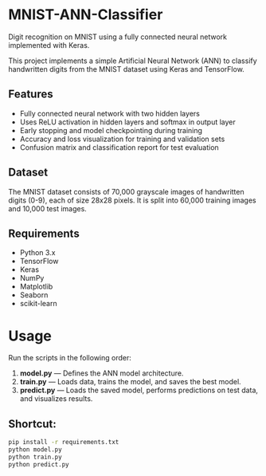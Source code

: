 # MNIST-ANN-Classifier
Digit recognition on MNIST using a fully connected neural network implemented with Keras.

This project implements a simple Artificial Neural Network (ANN) to classify handwritten digits from the MNIST dataset using Keras and TensorFlow.

## Features

- Fully connected neural network with two hidden layers
- Uses ReLU activation in hidden layers and softmax in output layer
- Early stopping and model checkpointing during training
- Accuracy and loss visualization for training and validation sets
- Confusion matrix and classification report for test evaluation

## Dataset

The MNIST dataset consists of 70,000 grayscale images of handwritten digits (0-9), each of size 28x28 pixels. It is split into 60,000 training images and 10,000 test images.

## Requirements

- Python 3.x
- TensorFlow
- Keras
- NumPy
- Matplotlib
- Seaborn
- scikit-learn

# Usage

Run the scripts in the following order:

1. **model.py** — Defines the ANN model architecture.  
2. **train.py** — Loads data, trains the model, and saves the best model.  
3. **predict.py** — Loads the saved model, performs predictions on test data, and visualizes results.

## Shortcut:

```bash
pip install -r requirements.txt
python model.py
python train.py
python predict.py





